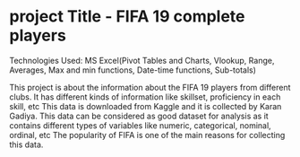 # project Title - FIFA 19 complete players
Technologies Used: MS Excel(Pivot Tables and Charts, Vlookup, Range, Averages, Max and min functions, Date-time functions, Sub-totals)

This project is about the information about the FIFA 19 players from different clubs.
It has different kinds of information like skillset, proficiency in each skill, etc
This data is downloaded from Kaggle and it is collected by Karan Gadiya.
This data can be considered as good dataset for analysis as it contains different types of variables like numeric, categorical, nominal, ordinal, etc
The popularity of FIFA is one of the main reasons for collecting this data.
